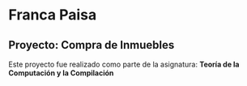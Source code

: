 # Franca Paisa
## Proyecto: Compra de Inmuebles
Este proyecto fue realizado como parte de la asignatura: **Teoría de la Computación y la Compilación**
